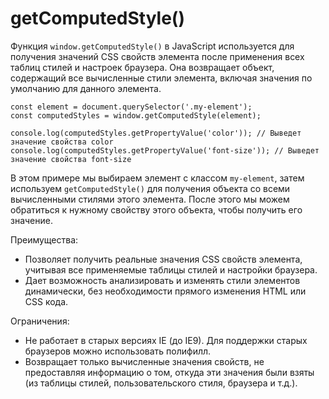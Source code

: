 # getComputedStyle()
Функция `window.getComputedStyle()` в JavaScript используется для получения значений CSS свойств элемента после применения всех таблиц стилей и настроек браузера. Она возвращает объект, содержащий все вычисленные стили элемента, включая значения по умолчанию для данного элемента.

    const element = document.querySelector('.my-element');
    const computedStyles = window.getComputedStyle(element);

    console.log(computedStyles.getPropertyValue('color')); // Выведет значение свойства color
    console.log(computedStyles.getPropertyValue('font-size')); // Выведет значение свойства font-size

В этом примере мы выбираем элемент с классом `my-element`, затем используем `getComputedStyle()` для получения объекта со всеми вычисленными стилями этого элемента. После этого мы можем обратиться к нужному свойству этого объекта, чтобы получить его значение.

Преимущества:
- Позволяет получить реальные значения CSS свойств элемента, учитывая все применяемые таблицы стилей и настройки браузера.
- Дает возможность анализировать и изменять стили элементов динамически, без необходимости прямого изменения HTML или CSS кода.

Ограничения:
- Не работает в старых версиях IE (до IE9). Для поддержки старых браузеров можно использовать полифилл.
- Возвращает только вычисленные значения свойств, не предоставляя информацию о том, откуда эти значения были взяты (из таблицы стилей, пользовательского стиля, браузера и т.д.).

